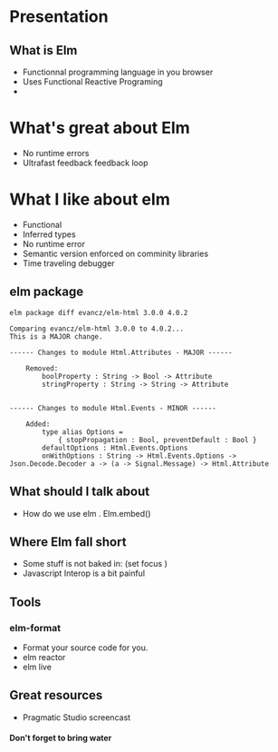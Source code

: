# Presentation

## What is Elm

- Functionnal programming language in you browser
- Uses Functional Reactive Programing
- 

# What's great about Elm
- No runtime errors
- Ultrafast feedback feedback loop

# What I like about elm

- Functional
- Inferred types
- No runtime error
- Semantic version enforced on comminity libraries
- Time traveling debugger


## elm package

    elm package diff evancz/elm-html 3.0.0 4.0.2

```
Comparing evancz/elm-html 3.0.0 to 4.0.2...
This is a MAJOR change.

------ Changes to module Html.Attributes - MAJOR ------

    Removed:
        boolProperty : String -> Bool -> Attribute
        stringProperty : String -> String -> Attribute


------ Changes to module Html.Events - MINOR ------

    Added:
        type alias Options =
            { stopPropagation : Bool, preventDefault : Bool }
        defaultOptions : Html.Events.Options
        onWithOptions : String -> Html.Events.Options -> Json.Decode.Decoder a -> (a -> Signal.Message) -> Html.Attribute
```

## What should I talk about

- How do we use elm . Elm.embed()

## Where Elm fall short
- Some stuff is not baked in: (set focus )
- Javascript Interop is a bit painful


## Tools

### elm-format

- Format your source code for you.
- elm reactor
- elm live

## Great resources

- Pragmatic Studio screencast



#### Don't forget to bring water
